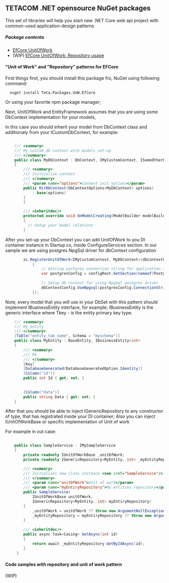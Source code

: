 ## TETACOM .NET opensource NuGet packages

This set of  libraries will help you start new .NET Core web api project with common-used application-design patterns 

##### Package contents
* [EfCore UnitOfWork](#efcoreunitofwork)
* (WIP) [EfCore UnitOfWork: Repository usage](#efcoreunitofworkrepousage)

#### <a name="efcoreunitofwork"></a> "Unit of Work" and "Repository" patterns for EFCore

First things first, you should install this package fro, NuGet using following command:

```
  nuget install Teta.Packages.UoW.EfCore
```

Or using your favorite npm package manager;

Next, UnitOfWork and EntityFramework assumes that you are using some DbContext implementation for your models,

In this case you should inherit your model from DbContext class and additionaly from your ICustomDbContext, for example:

```csharp

    /// <summary>
    /// My custom db context wtih models set-up
    /// </summary>
    public class MyDbContext : DbContext, IMyCustomContext, ISomeOtherDbContext
    {
        /// <summary>
        /// Initizalize context
        /// </summary>
        /// <param name="options">Context init options</param>
        public RirDbContext(DbContextOptions<MyDbContext> options)
            : base(options)
        {
        }

        /// <inheritdoc/>
        protected override void OnModelCreating(ModelBuilder modelBuilder)
        {
          // Setup your model relations
        }
```

After you set-up your DbContext you can add UnitOfWork to you DI container instance in Startup.cs, inside ConfigureServices section.
In our sample we are using postgres NpgSql driver for dbContext configuration

```csharp
        sc.RegisterUnitOfWork<IMyCustomContext, MyDbContext>(dbContextConfig =>
            {
                // Getting postgres connection string for application settings 
                var postgresConfig = configRoot.GetSection(nameof(Postgres)).Get<Postgres>();
                
                // Setup db context for using NpgSql postgres driver
                dbContextConfig.UseNpgsql(postgresConfig.ConnectionString);
            });
 ```
 
 Note, every model that you will use in your DbSet with this pattern should implement IBusinessEntity interface, for example;
 IBusinessEntity is the generic interface where Tkey - is the entity primary key type.
 
```csharp
    /// <summary>
    /// My entity
    /// </summary>
    [Table("entity_tab_name", Schema = "myschema")]
    public class MyEntity : BaseEntity, IBusinessEntity<int>
    {
        /// <summary>
        /// Pk
        /// </summary>
        [Key]
        [DatabaseGenerated(DatabaseGeneratedOption.Identity)]
        [Column("id")]
        public int Id { get; set; }
        
        
        [Column("data")]
        public string Data { get; set; }
    }
```


After that you should be able to inject IGenericRepository<MyEntity> to any constructor of type, that has registrated inside your DI container;
Also you can inject IUnitOfWorkBase or specific implementation of Unit of work
 
For example in out case:
  
 
```csharp
  
    public class SampleService : IMySampleService
    {
        private readonly IUnitOfWorkBase _unitOfWork;
        private readonly IGenericRepository<MyEntity, int> _myEntityRepository;

        /// <summary>
        /// Initializes new class instance <see cref="SampleService"/>.
        /// </summary>
        /// <param name="unitOfWork">Unit of work</param>
        /// <param name="myEntiryRepository">My entities repository</param>
        public SampleService(
            IUnitOfWorkBase unitOfWork,
            IGenericRepository<MyEntity, int> myEntiryRepository)
        {
            _unitOfWork = unitOfWork ?? throw new ArgumentNullException(nameof(unitOfWork));
            _myEntityRepository = myEntiryRepository ?? throw new ArgumentNullException(nameof(myEntiryRepository));
        }
        
        /// <inheritdoc/>
        public async Task<Casing> GetAsync(int id)
        {
            return await _myEntityRepository.GetByIdAsync(id);
        }
     }
```
#### <a name="efcoreunitofworkrepousage"></a> Code samples with repository and unit of work pattern
(WIP)
